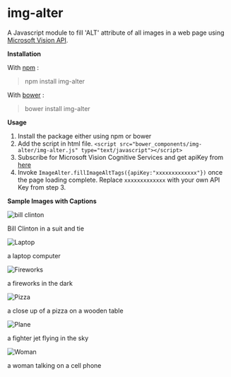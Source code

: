 # img-alter
A Javascript module to fill 'ALT' attribute of all images in a web page using [Microsoft Vision API](https://www.microsoft.com/cognitive-services/en-us/computer-vision-api).

**Installation**

With [npm](https://www.npmjs.com/) :

> npm install img-alter

With [bower](https://bower.io) :

> bower install img-alter

**Usage**
 1. Install the package either using npm or bower
 2. Add the script in html file. 
 `<script src="bower_components/img-alter/img-alter.js" type="text/javascript"></script>` 
 3. Subscribe for Microsoft Vision Cognitive Services and get apiKey from [here](https://www.microsoft.com/cognitive-services/en-us/computer-vision-api)
 4. Invoke `ImageAlter.fillImageAltTags({apiKey:"xxxxxxxxxxxxx"})` once the page loading complete. Replace `xxxxxxxxxxxxx` with your own API Key from step 3.


**Sample Images with Captions**

![bill clinton](http://www.gannett-cdn.com/-mm-/fef8131c29b275565180e501a489e5973ad71e0c/r=x203&c=200x200/local/-/media/USATODAY/USATODAY/2013/01/09/billclinton-dnc-1_1.jpg)

Bill Clinton in a suit and tie


![Laptop](http://ecx.images-amazon.com/images/I/41+Twb04JvL._AC_SS200_.jpg)

a laptop computer


![Fireworks](https://11111-presscdn-0-2-pagely.netdna-ssl.com/wp-content/uploads/2016/05/fireworks-2-200x200.jpg)

a fireworks in the dark


![Pizza](http://s.hswstatic.com/gif/recipes/easy-personal-pizza-recipe-1.jpg)

a close up of a pizza on a wooden table


![Plane](http://blogs-images.forbes.com/thumbnails/blog_2092/pt_2092_2592_o.jpg?t=1356633506&width=200&height=200)

a fighter jet flying in the sky


![Woman](http://images.freeimages.com/images/premium/large-thumbs/4642/46425206-happy-young-woman-talking-on-mobile-phone.jpg)

a woman talking on a cell phone

